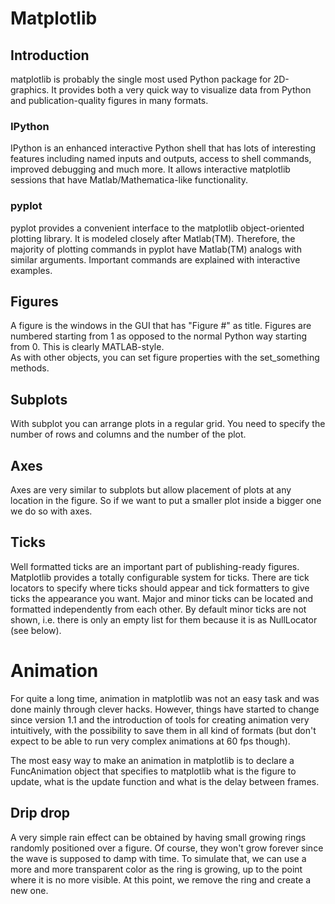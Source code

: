 # Matplotlib
## Introduction
matplotlib is probably the single most used Python package for 2D-graphics.
It provides both a very quick way to visualize data from Python and publication-quality figures in many formats.

### IPython
IPython is an enhanced interactive Python shell that has lots of interesting features including named inputs and outputs,
access to shell commands, improved debugging and much more. It allows interactive matplotlib sessions that have Matlab/Mathematica-like functionality.

### pyplot
pyplot provides a convenient interface to the matplotlib object-oriented plotting library.
It is modeled closely after Matlab(TM). Therefore, the majority of plotting commands in pyplot have Matlab(TM) analogs with similar arguments.
Important commands are explained with interactive examples.


Figures
-------

A figure is the windows in the GUI that has "Figure #" as title. Figures
are numbered starting from 1 as opposed to the normal Python way starting
from 0. This is clearly MATLAB-style.  
As with other objects, you can set figure properties with the set_something methods.


Subplots
--------

With subplot you can arrange plots in a regular grid. You need to specify the
number of rows and columns and the number of the plot.


Axes
----

Axes are very similar to subplots but allow placement of plots at any location
in the figure. So if we want to put a smaller plot inside a bigger one we do
so with axes.


Ticks
-----

Well formatted ticks are an important part of publishing-ready
figures. Matplotlib provides a totally configurable system for ticks. There are
tick locators to specify where ticks should appear and tick formatters to give
ticks the appearance you want. Major and minor ticks can be located and
formatted independently from each other. By default minor ticks are not shown,
i.e. there is only an empty list for them because it is as NullLocator (see
below).


Animation
=========

For quite a long time, animation in matplotlib was not an easy task and was
done mainly through clever hacks. However, things have started to change since
version 1.1 and the introduction of tools for creating animation very
intuitively, with the possibility to save them in all kind of formats (but don't
expect to be able to run very complex animations at 60 fps though).


The most easy way to make an animation in matplotlib is to declare a
FuncAnimation object that specifies to matplotlib what is the figure to
update, what is the update function and what is the delay between frames.


Drip drop
---------

A very simple rain effect can be obtained by having small growing rings
randomly positioned over a figure. Of course, they won't grow forever since the
wave is supposed to damp with time. To simulate that, we can use a more and
more transparent color as the ring is growing, up to the point where it is no
more visible. At this point, we remove the ring and create a new one.


